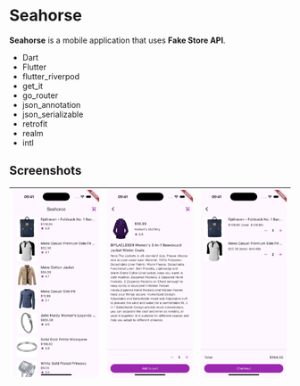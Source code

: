 # Seahorse

**Seahorse** is a mobile application that uses **Fake Store API**.

- Dart
- Flutter
- flutter_riverpod
- get_it
- go_router
- json_annotation
- json_serializable
- retrofit
- realm
- intl

## Screenshots

| <img src="Screenshots/Products.png"> | <img src="Screenshots/ProductDetail.png"> | <img src="Screenshots/Cart.png"> |
|--------------------------------------|-------------------------------------------|----------------------------------|

